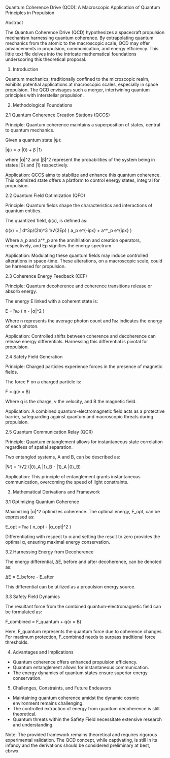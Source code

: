 Quantum Coherence Drive (QCD): A Macroscopic Application of Quantum Principles in Propulsion

Abstract

The Quantum Coherence Drive (QCD) hypothesizes a spacecraft propulsion mechanism harnessing quantum coherence. By extrapolating quantum mechanics from the atomic to the macroscopic scale, QCD may offer advancements in propulsion, communication, and energy efficiency. This little text file delves into the intricate mathematical foundations underscoring this theoretical proposal.

1. Introduction

Quantum mechanics, traditionally confined to the microscopic realm, exhibits potential applications at macroscopic scales, especially in space propulsion. The QCD envisages such a merger, intertwining quantum principles with interstellar propulsion.

2. Methodological Foundations

2.1 Quantum Coherence Creation Stations (QCCS)

Principle: Quantum coherence maintains a superposition of states, central to quantum mechanics.

Given a quantum state |ψ⟩:

|ψ⟩ = α |0⟩ + β |1⟩

where |α|^2 and |β|^2 represent the probabilities of the system being in states |0⟩ and |1⟩ respectively.

Application: QCCS aims to stabilize and enhance this quantum coherence. This optimized state offers a platform to control energy states, integral for propulsion.

2.2 Quantum Field Optimization (QFO)

Principle: Quantum fields shape the characteristics and interactions of quantum entities.

The quantized field, ϕ(x), is defined as:

ϕ(x) = ∫ d^3p/(2π)^3 1/√(2Ep) ( a_p e^{-ipx} + a^†_p e^{ipx} )

Where a_p and a^†_p are the annihilation and creation operators, respectively, and Ep signifies the energy spectrum.

Application: Modulating these quantum fields may induce controlled alterations in space-time. These alterations, on a macroscopic scale, could be harnessed for propulsion.

2.3 Coherence Energy Feedback (CEF)

Principle: Quantum decoherence and coherence transitions release or absorb energy.

The energy E linked with a coherent state is:

E = ħω ( n - |α|^2 )

Where n represents the average photon count and ħω indicates the energy of each photon.

Application: Controlled shifts between coherence and decoherence can release energy differentials. Harnessing this differential is pivotal for propulsion.

2.4 Safety Field Generation

Principle: Charged particles experience forces in the presence of magnetic fields.

The force F on a charged particle is:

F = q(v × B)

Where q is the charge, v the velocity, and B the magnetic field.

Application: A combined quantum-electromagnetic field acts as a protective barrier, safeguarding against quantum and macroscopic threats during propulsion.

2.5 Quantum Communication Relay (QCR)

Principle: Quantum entanglement allows for instantaneous state correlation regardless of spatial separation.

Two entangled systems, A and B, can be described as:

|Ψ⟩ = 1/√2 (|0⟩_A |1⟩_B - |1⟩_A |0⟩_B)

Application: This principle of entanglement grants instantaneous communication, overcoming the speed of light constraints.

3. Mathematical Derivations and Framework

3.1 Optimizing Quantum Coherence

Maximizing |α|^2 optimizes coherence. The optimal energy, E_opt, can be expressed as:

E_opt = ħω ( n_opt - |α_opt|^2 )

Differentiating with respect to α and setting the result to zero provides the optimal α, ensuring maximal energy conservation.

3.2 Harnessing Energy from Decoherence

The energy differential, ΔE, before and after decoherence, can be denoted as:

ΔE = E_before - E_after

This differential can be utilized as a propulsion energy source.

3.3 Safety Field Dynamics

The resultant force from the combined quantum-electromagnetic field can be formulated as:

F_combined = F_quantum + q(v × B)

Here, F_quantum represents the quantum force due to coherence changes. For maximum protection, F_combined needs to surpass traditional force thresholds.

4. Advantages and Implications

- Quantum coherence offers enhanced propulsion efficiency.
- Quantum entanglement allows for instantaneous communication.
- The energy dynamics of quantum states ensure superior energy conservation.

5. Challenges, Constraints, and Future Endeavors

- Maintaining quantum coherence amidst the dynamic cosmic environment remains challenging.
- The controlled extraction of energy from quantum decoherence is still theoretical.
- Quantum threats within the Safety Field necessitate extensive research and understanding.

Note: The provided framework remains theoretical and requires rigorous experimental validation. The QCD concept, while captivating, is still in its infancy and the derivations should be considered preliminary at best, 
cbrwx.
